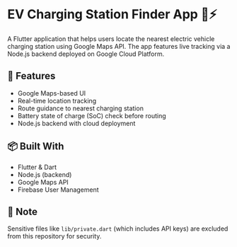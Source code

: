 # EV Charging Station Finder App 🚗⚡

A Flutter application that helps users locate the nearest electric vehicle charging station using Google Maps API. The app features live tracking via a Node.js backend deployed on Google Cloud Platform.

## 🔧 Features

- Google Maps-based UI
- Real-time location tracking
- Route guidance to nearest charging station
- Battery state of charge (SoC) check before routing
- Node.js backend with cloud deployment

## 📦 Built With

- Flutter & Dart
- Node.js (backend)
- Google Maps API
- Firebase User Management

## 🔐 Note

Sensitive files like `lib/private.dart` (which includes API keys) are excluded from this repository for security.
